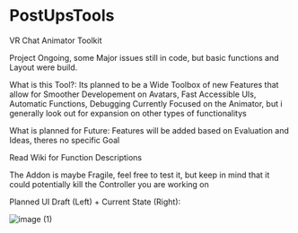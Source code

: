 # PostUpsTools
VR Chat Animator Toolkit

Project Ongoing, some Major issues still in code,
but basic functions and Layout were build.

What is this Tool?:
Its planned to be a Wide Toolbox of new Features that allow for Smoother Developement on Avatars,
Fast Accessible UIs, Automatic Functions, Debugging
Currently Focused on the Animator, but i generally look out for expansion on other types of functionalitys

What is planned for Future:
  Features will be added based on Evaluation and Ideas, theres no specific Goal



Read Wiki for Function Descriptions

The Addon is maybe Fragile, feel free to test it, but keep in mind that it could potentially kill the Controller you are working on

Planned UI Draft (Left) + Current State (Right):

![image (1)](https://user-images.githubusercontent.com/93488236/219712399-c7f26b39-8079-43fc-b58b-effd4a22cdd2.png)
